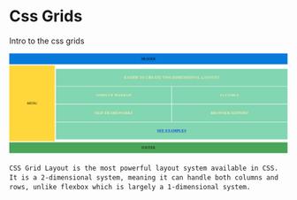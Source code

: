 # Css Grids
Intro to the css grids

![grids](assets/grid.png)

```CSS Grid Layout is the most powerful layout system available in CSS. It is a 2-dimensional system, meaning it can handle both columns and rows, unlike flexbox which is largely a 1-dimensional system.```
